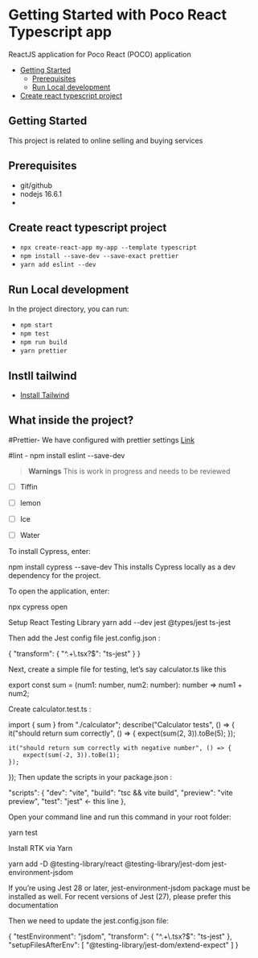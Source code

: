 # Getting Started with Poco React Typescript app

ReactJS application for Poco React (POCO) application
- [Getting Started](#getting-started)
    - [Prerequisites](#Prerequisites)
    - [Run Local development](#run-local-development)
- [Create react typescript project ](#create-react-typescript-project)


## Getting Started
This project is related to online selling and buying services

## Prerequisites 
- git/github
- nodejs 16.6.1
-

## Create react typescript project 
- `npx create-react-app my-app --template typescript`
-  `npm install --save-dev --save-exact prettier`
-  `yarn add eslint --dev`

## Run Local development
In the project directory, you can run:
- `npm start`
- `npm test`
- `npm run build`
- `yarn prettier`

## Instll tailwind
- [Install Tailwind](https://tailwindcss.com/docs/guides/create-react-app)

## What inside the project?
#Prettier-
We have configured with prettier settings [Link](https://andrebnassis.medium.com/setting-prettier-on-a-react-typescript-project-2021-f9f0d5a1d6b0)

#lint - 
npm install eslint --save-dev

> **Warnings**
> This is work in progress and needs to be reviewed
- [ ] Tiffin
- [ ] lemon
- [ ] Ice
- [ ] Water



To install Cypress, enter:

npm install cypress --save-dev
This installs Cypress locally as a dev dependency for the project.

To open the application, enter:

npx cypress open


Setup React Testing Library
yarn add --dev jest @types/jest ts-jest

Then add the Jest config file jest.config.json :

{
    "transform": {
        "^.+\\.tsx?$": "ts-jest"
    }
}


Next, create a simple file for testing, let’s say calculator.ts like this

export const sum = (num1: number, num2: number): number => num1 + num2;


Create calculator.test.ts :

import { sum } from "./calculator";
describe("Calculator tests", () => {
    it("should return sum correctly", () => {
        expect(sum(2, 3)).toBe(5);
    });
    
    it("should return sum correctly with negative number", () => {
        expect(sum(-2, 3)).toBe(1);
    });
});
Then update the scripts in your package.json :

"scripts": {
    "dev": "vite",
    "build": "tsc && vite build",
    "preview": "vite preview",
    "test": "jest" <- this line
},


Open your command line and run this command in your root folder:

yarn test 



Install RTK via Yarn

yarn add -D @testing-library/react @testing-library/jest-dom jest-environment-jsdom

If you’re using Jest 28 or later, jest-environment-jsdom package must be installed as well. For recent versions of Jest (27), please prefer this documentation

Then we need to update the jest.config.json file:

{
    "testEnvironment": "jsdom",
    "transform": {
        "^.+\\.tsx?$": "ts-jest"
    },
    "setupFilesAfterEnv": [
        "@testing-library/jest-dom/extend-expect"
    ]
}